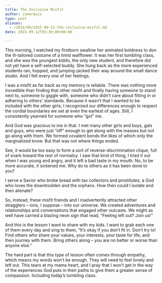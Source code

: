 ```yaml
---
title: The Inclusive Misfit
author: jsmarquis
type: post
aliases:
  - /2015/09/2015-09-12-the-inclusive-misfit.md
date: 2015-09-12T03:30:00+00:00

---
```

This morning, I watched my firstborn swallow her animated boldness to don the ill-tailored costume of a timid wallflower. It was her first tumbling class, and she was the youngest kiddo, the only new student, and therefore did not yet have a self-selected buddy. She hung back as the more experienced students ran, hopped, and jumping-jacked their way around the small dance studio. And I felt every one of her feelings. 

I was a misfit as far back as my memory is reliable. There was nothing more incredible than finding that other misfit and finally having someone to stand next to, someone to giggle with, someone who didn&#8217;t care about fitting in or adhering to others&#8217; standards. Because it wasn&#8217;t that I wanted to be included with the other girls; I recognized our differences enough to respect the cordial boundaries we set at even the earliest of ages. Still, I consistently yearned for someone who &#8220;got&#8221; me.

And God was gracious to me in that. I met many other girls and boys, gals and guys, who were just &#8220;off&#8221; enough to get along with the masses but not go along with them. We formed covalent bonds the likes of which only the marginalized know. But that was not where things ended.

See, it would be too easy to form a sort of reverse-discrimination clique, full of snark toward the rest of normalcy. I saw that kind of thing, I tried it out when I was young and angry, and it left a bad taste in my mouth. No, to be more accurate, it sickened me. Why do to others as it has been done to you?

I serve a Savior who broke bread with tax collectors and prostitutes, a God who loves the downtrodden and the orphans. How then could I isolate and then alienate?

So, instead, these misfit friends and I inadvertently attracted other stragglers &#8211; ions, I suppose &#8211; into our universe. We created adventures and relationships and conversations that engaged other outcasts. We might as well have carried a blazing neon sign that read, &#8220;Feeling left out? Join us!&#8221; 

And this is the lesson I want to share with my kids. I want to grab each one of them every day and sing to them, &#8220;It&#8217;s okay if you don&#8217;t fit in. Don&#8217;t try to! Find others who share your values, your interests, your taste for life, and then journey with them. Bring others along &#8211; you are no better or worse than anyone else.&#8221;

The hard part is that this type of lesson often comes through empathy, which means my words won&#8217;t be enough. They will need to feel lonely and left out. This tears at my mama heart, and I pray that I won&#8217;t get in the way of the experiences God puts in their paths to give them a greater sense of compassion. Including today&#8217;s tumbling class.